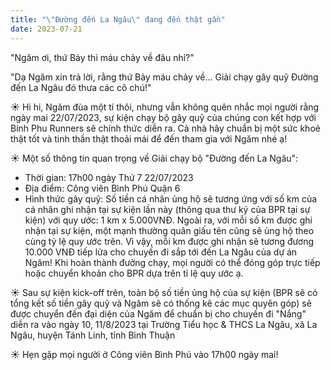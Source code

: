 ```yaml
---
title: "\"Đường đến La Ngâu\" đang đến thật gần"
date: 2023-07-21
---
```


"Ngăm ơi, thứ Bảy thì máu chảy về đâu nhỉ?"

"Dạ Ngăm xin trả lời, rằng thứ Bảy máu chảy về... Giải chạy gây quỹ Đường đến La Ngâu đó thưa các cô chú!"

☀️ Hi hi, Ngăm đùa một tí thôi, nhưng vẫn không quên nhắc mọi người rằng ngày mai 22/07/2023, sự kiện chạy bộ gây quỹ của chúng con kết hợp với Binh Phu Runners sẽ chính thức diễn ra. Cả nhà hãy chuẩn bị một sức khoẻ thật tốt và tinh thần thật thoải mái để đến tham gia với Ngăm nhé ạ!

☀️ Một số thông tin quan trọng về Giải chạy bộ "Đường đến La Ngâu":
- Thời gian: 17h00 ngày Thứ 7 22/07/2023
- Địa điểm: Công viên Bình Phú Quận 6
- Hình thức gây quỹ: Số tiền cá nhân ủng hộ sẽ tương ứng với số km của cá nhân ghi nhận tại sự kiện lần này (thông qua thư ký của BPR tại sự kiện) với quy ước: 1 km x 5.000VNĐ. Ngoài ra, với mỗi số km được ghi nhận tại sự kiện, một mạnh thường quân giấu tên cũng sẽ ủng hộ theo cùng tỷ lệ quy ước trên. Vì vậy, mỗi km được ghi nhận sẽ tương đương 10.000 VNĐ tiếp lửa cho chuyến đi sắp tới đến La Ngâu của dự án Ngăm! Khi hoàn thành đường chạy, mọi người có thể đóng góp trực tiếp hoặc chuyển khoản cho BPR dựa trên tỉ lệ quy ước ạ.

☀️ Sau sự kiện kick-off trên, toàn bộ số tiền ủng hộ của sự kiện (BPR sẽ có tổng kết số tiền gây quỹ và Ngăm sẽ có thống kê các mục quyên góp) sẽ được chuyển đến đại diện của Ngăm để chuẩn bị cho chuyến đi "Nắng" diễn ra vào ngày 10, 11/8/2023 tại Trường Tiểu học & THCS La Ngâu, xã La Ngâu, huyện Tánh Linh, tỉnh Bình Thuận

☀️ Hẹn gặp mọi người ở Công viên Bình Phú vào 17h00 ngày mai!
